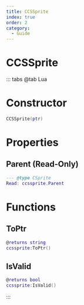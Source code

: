 ```yaml
---
title: CCSSprite
index: true
order: 2
category:
  - Guide
---
```


# CCSSprite

::: tabs
@tab Lua
# Constructor
```lua
CCSSprite(ptr)
```
# Properties
## Parent (Read-Only)
```lua
--- @type CSprite
Read: ccssprite.Parent
```
# Functions
## ToPtr
```lua
@returns string
ccssprite:ToPtr()
```
## IsValid
```lua
@returns bool
ccssprite:IsValid()
```

:::